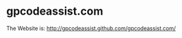 gpcodeassist.com
================

The Website is: http://gpcodeassist.github.com/gpcodeassist.com/
